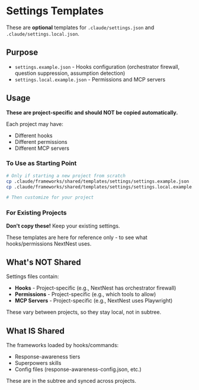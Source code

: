 # Settings Templates

These are **optional** templates for `.claude/settings.json` and `.claude/settings.local.json`.

## Purpose

- `settings.example.json` - Hooks configuration (orchestrator firewall, question suppression, assumption detection)
- `settings.local.example.json` - Permissions and MCP servers

## Usage

**These are project-specific and should NOT be copied automatically.**

Each project may have:
- Different hooks
- Different permissions
- Different MCP servers

### To Use as Starting Point

```bash
# Only if starting a new project from scratch
cp .claude/frameworks/shared/templates/settings/settings.example.json .claude/settings.json
cp .claude/frameworks/shared/templates/settings/settings.local.example.json .claude/settings.local.json

# Then customize for your project
```

### For Existing Projects

**Don't copy these!** Keep your existing settings.

These templates are here for reference only - to see what hooks/permissions NextNest uses.

## What's NOT Shared

Settings files contain:
- **Hooks** - Project-specific (e.g., NextNest has orchestrator firewall)
- **Permissions** - Project-specific (e.g., which tools to allow)
- **MCP Servers** - Project-specific (e.g., NextNest uses Playwright)

These vary between projects, so they stay local, not in subtree.

## What IS Shared

The frameworks loaded by hooks/commands:
- Response-awareness tiers
- Superpowers skills
- Config files (response-awareness-config.json, etc.)

These are in the subtree and synced across projects.
